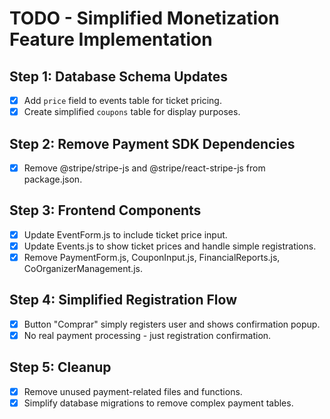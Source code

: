 # TODO - Simplified Monetization Feature Implementation

## Step 1: Database Schema Updates
- [x] Add `price` field to events table for ticket pricing.
- [x] Create simplified `coupons` table for display purposes.

## Step 2: Remove Payment SDK Dependencies
- [x] Remove @stripe/stripe-js and @stripe/react-stripe-js from package.json.

## Step 3: Frontend Components
- [x] Update EventForm.js to include ticket price input.
- [x] Update Events.js to show ticket prices and handle simple registrations.
- [x] Remove PaymentForm.js, CouponInput.js, FinancialReports.js, CoOrganizerManagement.js.

## Step 4: Simplified Registration Flow
- [x] Button "Comprar" simply registers user and shows confirmation popup.
- [x] No real payment processing - just registration confirmation.

## Step 5: Cleanup
- [x] Remove unused payment-related files and functions.
- [x] Simplify database migrations to remove complex payment tables.
